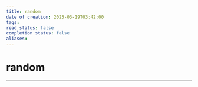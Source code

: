 ```yaml
---
title: random
date of creation: 2025-03-19T03:42:00
tags: 
read status: false
completion status: false
aliases:
---
```

# random
---

